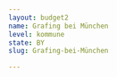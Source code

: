 ```yaml
---
layout: budget2
name: Grafing bei München
level: kommune
state: BY
slug: Grafing-bei-München

---
```



